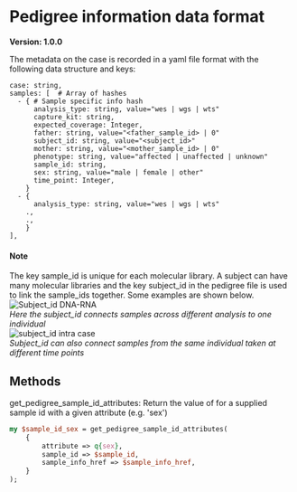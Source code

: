 # Pedigree information data format

**Version: 1.0.0**

The metadata on the case is recorded in a yaml file format with the following data structure and keys:

```
case: string,
samples: [  # Array of hashes
  - { # Sample specific info hash
      analysis_type: string, value="wes | wgs | wts"
      capture_kit: string,
      expected_coverage: Integer,
      father: string, value="<father_sample_id> | 0"
      subject_id: string, value="<subject_id>"
      mother: string, value="<mother_sample_id> | 0"
      phenotype: string, value="affected | unaffected | unknown"
      sample_id: string,
      sex: string, value="male | female | other"
      time_point: Integer,
    }
  - {
      analysis_type: string, value="wes | wgs | wts"
    .,
    .,
    }
],
```

#### Note
The key sample_id is unique for each molecular library. A subject can have many molecular libraries and the key subject_id in the pedigree file is used to link the sample_ids together. Some examples are shown below.
![Subject_id DNA-RNA][subject_id]  
<em>Here the subject_id connects samples across different analysis to one individual</em>  
![subject_id intra case][subject_id_2]  
<em>Subject_id can also connect samples from the same individual taken at different time points</em>

## Methods
get_pedigree_sample_id_attributes:
Return the value of for a supplied sample id with a given attribute (e.g. 'sex')
```Perl
my $sample_id_sex = get_pedigree_sample_id_attributes(
    {
        attribute => q{sex},
		sample_id => $sample_id,
		sample_info_href => $sample_info_href,
    }
);
```

[subject_id]:(Subject_id_description.png?raw=true)
[subject_id_2]:(Subject_id_description_2.png?raw=true)
